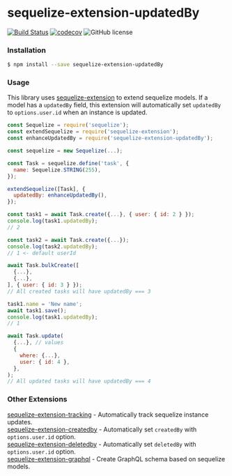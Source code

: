 # sequelize-extension-updatedBy

[![Build Status](https://travis-ci.org/gcmarques/sequelize-extension-updatedBy.svg?branch=master)](https://travis-ci.org/gcmarques/sequelize-extension-updatedBy)
[![codecov](https://codecov.io/gh/gcmarques/sequelize-extension-updatedBy/branch/master/graph/badge.svg)](https://codecov.io/gh/gcmarques/sequelize-extension-updatedBy)
![GitHub license](https://img.shields.io/github/license/gcmarques/sequelize-extension-updatedBy.svg)

### Installation
```bash
$ npm install --save sequelize-extension-updatedBy
```

### Usage

This library uses [sequelize-extension](https://www.npmjs.com/package/sequelize-extension) to extend sequelize models. If a model has a `updatedBy` field, this extension will automatically set `updatedBy` to `options.user.id` when an instance is updated.
```javascript
const Sequelize = require('sequelize');
const extendSequelize = require('sequelize-extension');
const enhanceUpdatedBy = require('sequelize-extension-updatedBy');

const sequelize = new Sequelize(...);

const Task = sequelize.define('task', {
  name: Sequelize.STRING(255),
});

extendSequelize([Task], {
  updatedBy: enhanceUpdatedBy(),
});

const task1 = await Task.create({...}, { user: { id: 2 } });
console.log(task1.updatedBy);
// 2

const task2 = await Task.create({...});
console.log(task2.updatedBy);
// 1 <- default userId

await Task.bulkCreate([
  {...},
  {...},
], { user: { id: 3 } });
// All created tasks will have updatedBy === 3

task1.name = 'New name';
await task1.save();
console.log(task1.updatedBy);
// 1

await Task.update(
  {...}, // values
  {
    where: {...},
    user: { id: 4 },
  },
);
// All updated tasks will have updatedBy === 4
```

### Other Extensions
[sequelize-extension-tracking](https://www.npmjs.com/package/sequelize-extension-tracking) - Automatically track sequelize instance updates.\
[sequelize-extension-createdby](https://www.npmjs.com/package/sequelize-extension-createdby) - Automatically set `createdBy` with `options.user.id` option.\
[sequelize-extension-deletedby](https://www.npmjs.com/package/sequelize-extension-deletedby) - Automatically set `deletedBy` with `options.user.id` option.\
[sequelize-extension-graphql](https://www.npmjs.com/package/sequelize-extension-graphql) - Create GraphQL schema based on sequelize models.